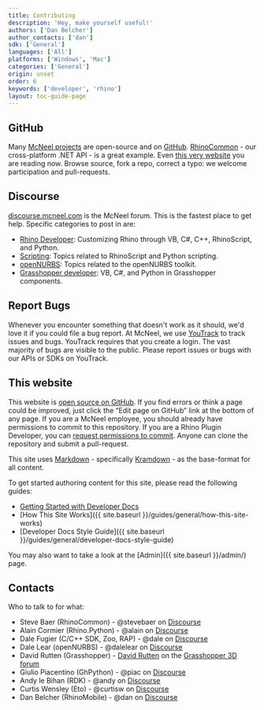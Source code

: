 ```yaml
---
title: Contributing
description: 'Hey, make yourself useful!'
authors: ['Dan Belcher']
author_contacts: ['dan']
sdk: ['General']
languages: ['All']
platforms: ['Windows', 'Mac']
categories: ['General']
origin: unset
order: 6
keywords: ['developer', 'rhino']
layout: toc-guide-page
---
```



## GitHub

Many [McNeel projects](http://github.com/mcneel) are open-source and on [GitHub](http://github.com/).  [RhinoCommon](https://github.com/mcneel/rhinocommon) - our cross-platform .NET API - is a great example. Even [this very website](https://github.com/mcneel/developer-rhino3d-com) you are reading now. Browse source, fork a repo, correct a typo: we welcome participation and pull-requests.

## Discourse

[discourse.mcneel.com](http://discourse.mcneel.com) is the McNeel forum.  This is the fastest place to get help.  Specific categories to post in are:

- [Rhino Developer](http://discourse.mcneel.com/c/rhino-developer): Customizing Rhino through VB, C#, C++, RhinoScript, and Python.
- [Scripting](http://discourse.mcneel.com/c/scripting): Topics related to RhinoScript and Python scripting.
- [openNURBS](http://discourse.mcneel.com/c/opennurbs): Topics related to the openNURBS toolkit.
- [Grasshopper developer](http://discourse.mcneel.com/c/grasshopper-developer): VB, C#, and Python in Grasshopper components.


## Report Bugs

Whenever you encounter something that doesn't work as it should, we'd love it if you could file a bug report.  At McNeel, we use [YouTrack](http://mcneel.myjetbrains.com/youtrack/) to track issues and bugs.  YouTrack requires that you create a login. The vast majority of bugs are visible to the public.  Please report issues or bugs with our APIs or SDKs on YouTrack.


## This website

This website is [open source on GitHub](https://github.com/mcneel/developer-rhino3d-com). If you find errors or think a page could be improved, just click the “Edit page on GitHub” link at the bottom of any page.  If you are a McNeel employee, you should already have permissions to commit to this repository.  If you are a Rhino Plugin Developer, you can [request permissions to commit](mailto:steve@mcneel.com).  Anyone can clone the repository and submit a pull-request.

This site uses [Markdown](http://daringfireball.net/projects/markdown/) - specifically [Kramdown](http://kramdown.gettalong.org/quickref.html) - as the base-format for all content.  

To get started authoring content for this site, please read the following guides:

- [Getting Started with Developer Docs](https://github.com/mcneel/developer-rhino3d-com/blob/wip/README.md)
- [How This Site Works]({{ site.baseurl }}/guides/general/how-this-site-works)
- [Developer Docs Style Guide]({{ site.baseurl }}/guides/general/developer-docs-style-guide)

You may also want to take a look at the [Admin]({{ site.baseurl }}/admin/) page.

## Contacts

Who to talk to for what:

- Steve Baer (RhinoCommon) - @stevebaer on [Discourse](http://discourse.mcneel.com/c/rhino-developer)
- Alain Cormier (Rhino.Python) - @alain on [Discourse](http://discourse.mcneel.com/c/rhino-developer)
- Dale Fugier (C/C++ SDK, Zoo, RAP) - @dale on [Discourse](http://discourse.mcneel.com/c/rhino-developer)
- Dale Lear (openNURBS) - @dalelear on [Discourse](http://discourse.mcneel.com/c/rhino-developer)
- David Rutten (Grasshopper) - [David Rutten](http://www.grasshopper3d.com/profile/DavidRutten) on the [Grasshopper 3D forum](http://www.grasshopper3d.com)
- Giulio Piacentino (GhPython) - @piac on [Discourse](http://discourse.mcneel.com/c/rhino-developer)
- Andy le Bihan (RDK) - @andy on [Discourse](http://discourse.mcneel.com/c/rhino-developer)
- Curtis Wensley (Eto) - @curtisw on [Discourse](http://discourse.mcneel.com/c/rhino-developer)
- Dan Belcher (RhinoMobile) - @dan on [Discourse](http://discourse.mcneel.com/c/rhino-developer)
